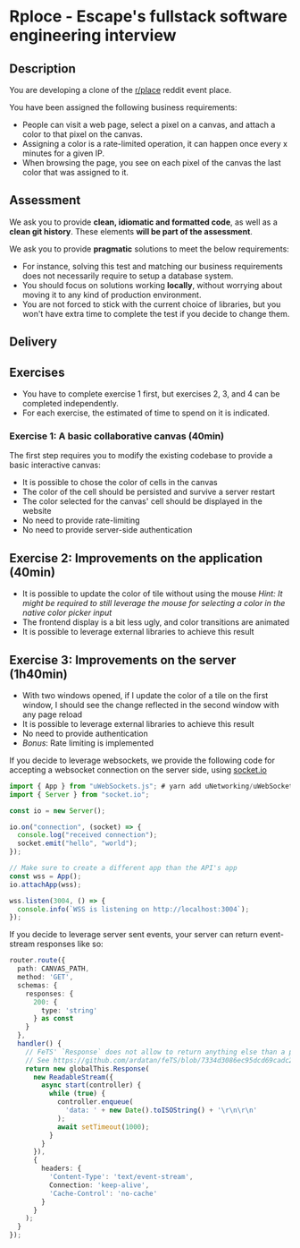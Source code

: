 # Rploce - Escape's fullstack software engineering interview

## Description

You are developing a clone of the [r/place](https://www.reddit.com/r/place/) reddit event place.

You have been assigned the following business requirements:

- People can visit a web page, select a pixel on a canvas, and attach a color to that pixel on the canvas.
- Assigning a color is a rate-limited operation, it can happen once every x minutes for a given IP.
- When browsing the page, you see on each pixel of the canvas the last color that was assigned to it.

## Assessment

We ask you to provide **clean, idiomatic and formatted code**, as well as a **clean git history**. These elements **will be part of the assessment**.

We ask you to provide **pragmatic** solutions to meet the below requirements:

- For instance, solving this test and matching our business requirements does not necessarily require to setup a database system.
- You should focus on solutions working **locally**, without worrying about moving it to any kind of production environment.
- You are not forced to stick with the current choice of libraries, but you won't have extra time to complete the test if you decide to change them.

## Delivery

## Exercises

- You have to complete exercise 1 first, but exercises 2, 3, and 4 can be completed independently.
- For each exercise, the estimated of time to spend on it is indicated.

### Exercise 1: A basic collaborative canvas (40min)

The first step requires you to modify the existing codebase to provide a basic interactive canvas:

- It is possible to chose the color of cells in the canvas
- The color of the cell should be persisted and survive a server restart
- The color selected for the canvas' cell should be displayed in the website
- No need to provide rate-limiting
- No need to provide server-side authentication

## Exercise 2: Improvements on the application (40min)

- It is possible to update the color of tile without using the mouse
  _Hint: It might be required to still leverage the mouse for selecting a color in the native color picker input_
- The frontend display is a bit less ugly, and color transitions are animated
- It is possible to leverage external libraries to achieve this result

## Exercise 3: Improvements on the server (1h40min)

- With two windows opened, if I update the color of a tile on the first window, I should see the change reflected in the second window with any page reload
- It is possible to leverage external libraries to achieve this result
- No need to provide authentication
- _Bonus_: Rate limiting is implemented

If you decide to leverage websockets, we provide the following code for accepting a websocket connection on the server side, using [socket.io](https://socket.io/)

```ts
import { App } from "uWebSockets.js"; # yarn add uNetworking/uWebSockets.js#v20.30.0
import { Server } from "socket.io";

const io = new Server();

io.on("connection", (socket) => {
  console.log("received connection");
  socket.emit("hello", "world");
});

// Make sure to create a different app than the API's app
const wss = App();
io.attachApp(wss);

wss.listen(3004, () => {
  console.info(`WSS is listening on http://localhost:3004`);
});
```

If you decide to leverage server sent events, your server can return event-stream responses like so:

```ts
router.route({
  path: CANVAS_PATH,
  method: 'GET',
  schemas: {
    responses: {
      200: {
        type: 'string'
      } as const
    }
  },
  handler() {
    // FeTS' `Response` does not allow to return anything else than a plain object, because it is a proxy.
    // See https://github.com/ardatan/feTS/blob/7334d3086ec95dcd69cadc2be0b6447087a0696e/packages/fets/src/Response.ts#L80
    return new globalThis.Response(
      new ReadableStream({
        async start(controller) {
          while (true) {
            controller.enqueue(
              'data: ' + new Date().toISOString() + '\r\n\r\n'
            );
            await setTimeout(1000);
          }
        }
      }),
      {
        headers: {
          'Content-Type': 'text/event-stream',
          Connection: 'keep-alive',
          'Cache-Control': 'no-cache'
        }
      }
    );
  }
});
```
